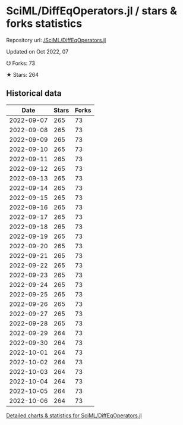# SciML/DiffEqOperators.jl / stars & forks statistics

Repository url: [/SciML/DiffEqOperators.jl](https://github.com/SciML/DiffEqOperators.jl)

Updated on Oct 2022, 07

☋ Forks: 73

★ Stars: 264

## Historical data
| Date | Stars | Forks |
|------|-------|-------|
| 2022-09-07 | 265 | 73 | 
| 2022-09-08 | 265 | 73 | 
| 2022-09-09 | 265 | 73 | 
| 2022-09-10 | 265 | 73 | 
| 2022-09-11 | 265 | 73 | 
| 2022-09-12 | 265 | 73 | 
| 2022-09-13 | 265 | 73 | 
| 2022-09-14 | 265 | 73 | 
| 2022-09-15 | 265 | 73 | 
| 2022-09-16 | 265 | 73 | 
| 2022-09-17 | 265 | 73 | 
| 2022-09-18 | 265 | 73 | 
| 2022-09-19 | 265 | 73 | 
| 2022-09-20 | 265 | 73 | 
| 2022-09-21 | 265 | 73 | 
| 2022-09-22 | 265 | 73 | 
| 2022-09-23 | 265 | 73 | 
| 2022-09-24 | 265 | 73 | 
| 2022-09-25 | 265 | 73 | 
| 2022-09-26 | 265 | 73 | 
| 2022-09-27 | 265 | 73 | 
| 2022-09-28 | 265 | 73 | 
| 2022-09-29 | 264 | 73 | 
| 2022-09-30 | 264 | 73 | 
| 2022-10-01 | 264 | 73 | 
| 2022-10-02 | 264 | 73 | 
| 2022-10-03 | 264 | 73 | 
| 2022-10-04 | 264 | 73 | 
| 2022-10-05 | 264 | 73 | 
| 2022-10-06 | 264 | 73 | 


[Detailed charts & statistics for SciML/DiffEqOperators.jl](https://reviewgithub.com/rep/SciML/DiffEqOperators.jl)
